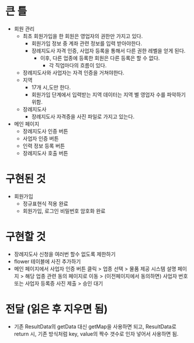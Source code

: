 # 큰 틀
- 회원 관리
  - 최초 회원가입을 한 회원은 영업자의 권한만 가지고 있다.
    - 회원가입 정보 중 계좌 관련 정보를 입력 받아야한다.
    - 장례지도사 자격 인증, 사업자 등록을 통해서 다른 권한 레벨을 얻게 된다.
      - 이후, 다른 업종에 등록한 회원은 다른 등록은 할 수 없다.
        - 각 직업마다의 흐름이 있다.  
  - 장례지도사와 사업자는 자격 인증을 거쳐야한다.
  - 지역
    - 17개 시,도만 한다.
    - 회원가입 단계에서 입력받는 지역 데이터는 지역 별 영업자 수를 파악하기 위함.
  - 장례지도사
    - 장례지도사 자격증을 사진 파일로 가지고 있는다.
- 메인 페이지
  - 장례지도사 인증 버튼
  - 사업자 인증 버튼
  - 인력 정보 등록 버튼
  - 장례지도사 호출 버튼

# 구현된 것
- 회원가입
  - 정규표현식 적용 완료
  - 회원가입, 로그인 비밀번호 암호화 완료
# 구현할 것
- 장례지도사 신청을 여러번 할수 없도록 제한하기
- flower 테이블에 사진 추가하기
- 메인 페이지에서 사업자 인증 버튼 클릭 > 업종 선택 > 물품 제공 시스템 설명 페이지 > 해당 업종 관련 동의 페이지로 이동 > (이전페이지에서 동의하면) 사업자 번호 또는 사업자 등록증 사진 제출 > 승인 대기
# 전달 (읽은 후 지우면 됨)
- 기존 ResultData의 getData 대신 getMap을 사용하면 되고, ResultData로 return 시, 기존 방식처럼 key, value의 짝수 갯수로 인자 넣어서 사용하면 됨.


   
